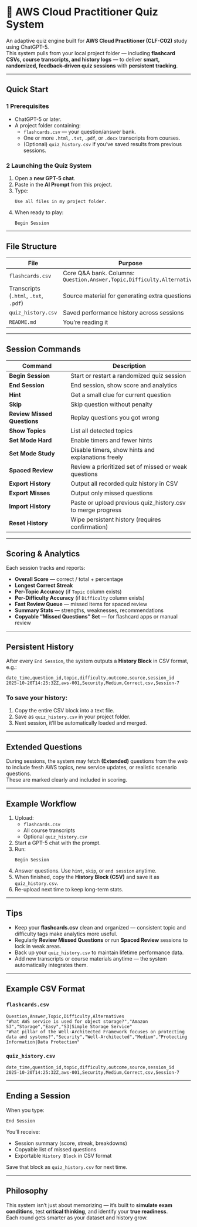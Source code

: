 # 🧠 AWS Cloud Practitioner Quiz System

An adaptive quiz engine built for **AWS Cloud Practitioner (CLF-C02)** study using ChatGPT-5.  
This system pulls from your local project folder — including **flashcard CSVs, course transcripts, and history logs** — to deliver **smart, randomized, feedback-driven quiz sessions** with **persistent tracking**.

---

##  Quick Start

### 1️ Prerequisites
- ChatGPT-5 or later.  
- A project folder containing:
  - `flashcards.csv` — your question/answer bank.  
  - One or more `.html`, `.txt`, `.pdf`, or `.docx` transcripts from courses.  
  - (Optional) `quiz_history.csv` if you’ve saved results from previous sessions.

### 2️ Launching the Quiz System
1. Open a **new GPT-5 chat**.  
2. Paste in the **AI Prompt** from this project.  
3. Type:
   ```
   Use all files in my project folder.
   ```
4. When ready to play:
   ```
   Begin Session
   ```

---

##  File Structure

| File | Purpose |
|------|----------|
| `flashcards.csv` | Core Q&A bank. Columns: `Question,Answer,Topic,Difficulty,Alternatives` |
| Transcripts (`.html`, `.txt`, `.pdf`) | Source material for generating extra questions |
| `quiz_history.csv` | Saved performance history across sessions |
| `README.md` | You’re reading it |

---

##  Session Commands

| Command | Description |
|----------|--------------|
| **Begin Session** | Start or restart a randomized quiz session |
| **End Session** | End session, show score and analytics |
| **Hint** | Get a small clue for current question |
| **Skip** | Skip question without penalty |
| **Review Missed Questions** | Replay questions you got wrong |
| **Show Topics** | List all detected topics |
| **Set Mode Hard** | Enable timers and fewer hints |
| **Set Mode Study** | Disable timers, show hints and explanations freely |
| **Spaced Review** | Review a prioritized set of missed or weak questions |
| **Export History** | Output all recorded quiz history in CSV |
| **Export Misses** | Output only missed questions |
| **Import History** | Paste or upload previous quiz_history.csv to merge progress |
| **Reset History** | Wipe persistent history (requires confirmation) |

---

##  Scoring & Analytics

Each session tracks and reports:
- **Overall Score** — correct / total + percentage  
- **Longest Correct Streak**  
- **Per-Topic Accuracy** (if `Topic` column exists)  
- **Per-Difficulty Accuracy** (if `Difficulty` column exists)  
- **Fast Review Queue** — missed items for spaced review  
- **Summary Stats** — strengths, weaknesses, recommendations  
- **Copyable “Missed Questions” Set** — for flashcard apps or manual review  

---

##  Persistent History

After every `End Session`, the system outputs a **History Block** in CSV format, e.g.:

```
date_time,question_id,topic,difficulty,outcome,source,session_id
2025-10-20T14:25:32Z,aws-001,Security,Medium,Correct,csv,Session-7
```

### To save your history:
1. Copy the entire CSV block into a text file.  
2. Save as `quiz_history.csv` in your project folder.  
3. Next session, it’ll be automatically loaded and merged.

---

##  Extended Questions

During sessions, the system may fetch **(Extended)** questions from the web to include fresh AWS topics, new service updates, or realistic scenario questions.  
These are marked clearly and included in scoring.

---

##  Example Workflow

1. Upload:
   - `flashcards.csv`
   - All course transcripts
   - Optional `quiz_history.csv`
2. Start a GPT-5 chat with the prompt.
3. Run:
   ```
   Begin Session
   ```
4. Answer questions. Use `hint`, `skip`, or `end session` anytime.
5. When finished, copy the **History Block (CSV)** and save it as `quiz_history.csv`.
6. Re-upload next time to keep long-term stats.

---

##  Tips
- Keep your **flashcards.csv** clean and organized — consistent topic and difficulty tags make analytics more useful.  
- Regularly **Review Missed Questions** or run **Spaced Review** sessions to lock in weak areas.  
- Back up your `quiz_history.csv` to maintain lifetime performance data.  
- Add new transcripts or course materials anytime — the system automatically integrates them.  

---

##  Example CSV Format

### `flashcards.csv`
```csv
Question,Answer,Topic,Difficulty,Alternatives
"What AWS service is used for object storage?","Amazon S3","Storage","Easy","S3|Simple Storage Service"
"What pillar of the Well-Architected Framework focuses on protecting data and systems?","Security","Well-Architected","Medium","Protecting Information|Data Protection"
```

### `quiz_history.csv`
```csv
date_time,question_id,topic,difficulty,outcome,source,session_id
2025-10-20T14:25:32Z,aws-001,Security,Medium,Correct,csv,Session-7
```

---

##  Ending a Session

When you type:
```
End Session
```
You’ll receive:
- Session summary (score, streak, breakdowns)
- Copyable list of missed questions
- Exportable `History Block` in CSV format  

Save that block as `quiz_history.csv` for next time.

---

##  Philosophy

This system isn’t just about memorizing — it’s built to **simulate exam conditions**, test **critical thinking**, and identify your **true readiness**.  
Each round gets smarter as your dataset and history grow.
